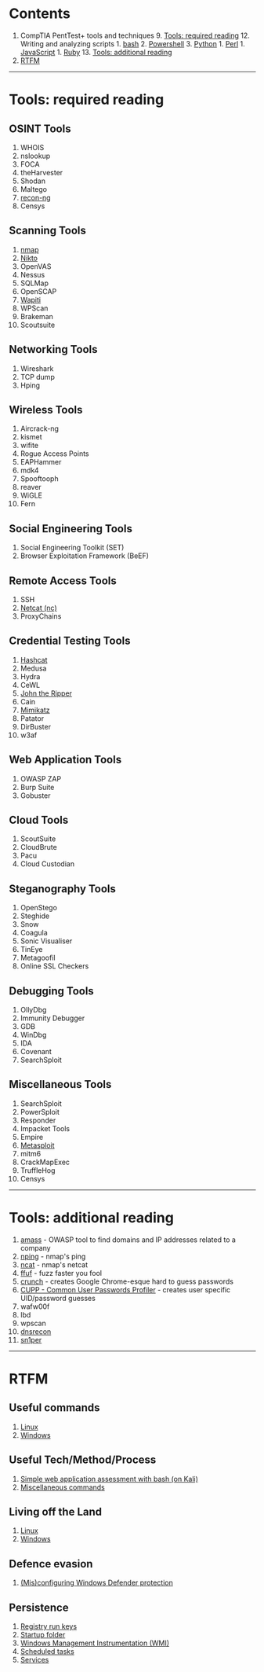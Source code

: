# Contents
1. CompTIA PentTest+ tools and techniques
	9. [Tools: required reading](#req)
	12. Writing and analyzing scripts
		1. [bash](bash_scripts.html)
		2. [Powershell](powershell_scripts.html)
		3. [Python](python_scripts.html)
		1. [Perl](perl_scripts.html)
		1. [JavaScript](javascript_scripts.html)
		1. [Ruby](ruby_scripts.html)
	13. [Tools: additional reading](#add)
14. [RTFM](#rtfm)

----------

# <a name="req">Tools: required reading</a>
## OSINT Tools
1. WHOIS
1. nslookup
1. FOCA
1. theHarvester
1. Shodan
1. Maltego
1. [recon-ng](recon-ng.html)
1. Censys

## Scanning Tools
1. [nmap](nmap.html)
1. [Nikto](nikto.html)
1. OpenVAS
1. Nessus
1. SQLMap
1. OpenSCAP
1. [Wapiti](wapiti.html)
1. WPScan
1. Brakeman
1. Scoutsuite

## Networking Tools
1. Wireshark
1. TCP dump
1. Hping

## Wireless Tools
1. Aircrack-ng
1. kismet
1. wifite
1. Rogue Access Points
1. EAPHammer
1. mdk4
1. Spooftooph
1. reaver
1. WiGLE
1. Fern

## Social Engineering Tools
1. Social Engineering Toolkit (SET)
1. Browser Exploitation Framework (BeEF)

## Remote Access Tools
1. SSH
1. [Netcat (nc)](netcat.html)
1. ProxyChains

## Credential Testing Tools
1. [Hashcat](hashcat.html)
1. Medusa
1. Hydra
1. CeWL
1. [John the Ripper](john_the_ripper.html)
1. Cain
1. [Mimikatz](mimikatz.html)
1. Patator
1. DirBuster
1. w3af

## Web Application Tools
1. OWASP ZAP
1. Burp Suite
1. Gobuster

## Cloud Tools
1. ScoutSuite
1. CloudBrute
1. Pacu
1. Cloud Custodian

## Steganography Tools
1. OpenStego
1. Steghide
1. Snow
1. Coagula
1. Sonic Visualiser
1. TinEye
1. Metagoofil
1. Online SSL Checkers

## Debugging Tools
1. OllyDbg
1. Immunity Debugger
1. GDB
1. WinDbg
1. IDA
1. Covenant
1. SearchSploit

## Miscellaneous Tools
1. SearchSploit
1. PowerSploit
1. Responder
1. Impacket Tools
1. Empire
1. [Metasploit](metasploit_framework.html)
1. mitm6
1. CrackMapExec
1. TruffleHog
1. Censys

----------

# <a name="add">Tools: additional reading</a>
1. [amass](amass.html) - OWASP tool to find domains and IP addresses related to a company
2. [nping](https://nmap.org/book/nping-man.html) - nmap's ping
3. [ncat](https://nmap.org/ncat/guide/index.html) - nmap's netcat
4. [ffuf](https://www.kali.org/tools/ffuf/) - fuzz faster you fool
5. [crunch](https://www.hackingarticles.in/a-detailed-guide-on-crunch/) - creates Google Chrome-esque hard to guess passwords
6. [CUPP - Common User Passwords Profiler](https://github.com/Mebus/cupp) - creates user specific UID/password guesses
7. wafw00f
8. lbd
9. wpscan
10. [dnsrecon](dnsrecon.html)
11. [sn1per](sniper.html)

----------

# <a name="rtfm">RTFM</a>
## Useful commands
1. [Linux](linux_commands.html)
1. [Windows](windows_commands.html)

## Useful Tech/Method/Process
1. [Simple web application assessment with bash (on Kali)](bash_web_app.html)
2. [Miscellaneous commands](misc_commands.html)

## Living off the Land
1. [Linux](lolbas.html)
1. [Windows](lolbin.html)

## Defence evasion
1. [(Mis)configuring Windows Defender protection](disabling_defender.html)

## Persistence
1. [Registry run keys](persistence.html#reg)
2. [Startup folder](persistence.html#startup)
3. [Windows Management Instrumentation (WMI)](persistence.html#wmi)
4. [Scheduled tasks](persistence.html#sched)
5. [Services](persistence.html#serv)





